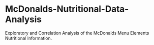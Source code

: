 # McDonalds-Nutritional-Data-Analysis
Exploratory and Correlation Analysis of the McDonalds Menu Elements Nutritional Information.
